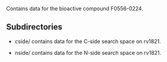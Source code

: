 Contains data for the bioactive compound F0556-0224.

## Subdirectories

- cside/ contains data for the C-side search space on rv1821.

- nside/ contains data for the N-side search space on rv1821.

